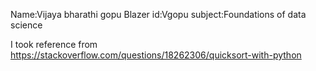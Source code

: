 Name:Vijaya bharathi gopu
Blazer id:Vgopu
subject:Foundations of data science

I took reference from https://stackoverflow.com/questions/18262306/quicksort-with-python
